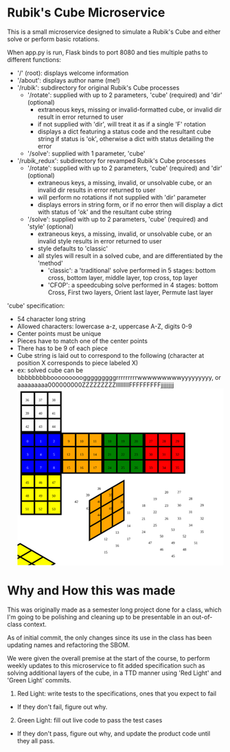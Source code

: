 
# Rubik's Cube Microservice

This is a small microservice designed to simulate a Rubik's Cube and either solve or perform basic rotations.

When app.py is run, Flask binds to port 8080 and ties multiple paths to different functions:
- '/' (root): displays welcome information
- '/about': displays author name (me!)
- '/rubik': subdirectory for original Rubik's Cube processes
  - '/rotate': supplied with up to 2 parameters, 'cube' (required) and 'dir' (optional)
    - extraneous keys, missing or invalid-formatted cube, or invalid dir result in error returned to user
    - if not supplied with 'dir', will treat it as if a single 'F' rotation
    - displays a dict featuring a status code and the resultant cube string if status is 'ok', otherwise a dict with status detailing the error
  - '/solve': supplied with 1 parameter, 'cube'
- '/rubik_redux': subdirectory for revamped Rubik's Cube processes
  - '/rotate': supplied with up to 2 parameters, 'cube' (required) and 'dir' (optional)
    - extraneous keys, a missing, invalid, or unsolvable cube, or an invalid dir results in error returned to user
    - will perform no rotations if not supplied with 'dir' parameter
    - displays errors in string form, or if no error then will display a dict with status of 'ok' and the resultant cube string
  - '/solve': supplied with up to 2 parameters, 'cube' (required) and 'style' (optional)
    - extraneous keys, a missing, invalid, or unsolvable cube, or an invalid style results in error returned to user
    - style defaults to 'classic'
    - all styles will result in a solved cube, and are differentiated by the 'method'
      - 'classic': a 'traditional' solve performed in 5 stages: bottom cross, bottom layer, middle layer, top cross, top layer
      - 'CFOP': a speedcubing solve performed in 4 stages: bottom Cross, First two layers, Orient last layer, Permute last layer

'cube' specification:
- 54 character long string
- Allowed characters: lowercase a-z, uppercase A-Z, digits 0-9
- Center points must be unique
- Pieces have to match one of the center points
- There has to be 9 of each piece
- Cube string is laid out to correspond to the following (character at position X corresponds to piece labeled X)
- ex: solved cube can be bbbbbbbbbooooooooogggggggggrrrrrrrrrwwwwwwwwwyyyyyyyyy, or aaaaaaaaa000000000ZZZZZZZZZlllllllllFFFFFFFFFjjjjjjjjj
![Cube Layout image](cube_appearance.svg)

# Why and How this was made

This was originally made as a semester long project done for a class, which I'm going to be polishing and cleaning up to be presentable in an out-of-class context.

As of initial commit, the only changes since its use in the class has been updating names and refactoring the SBOM.

We were given the overall premise at the start of the course, to perform weekly updates to this microservice to fit added specification such as solving additional layers of the cube, in a TTD manner using 'Red Light' and 'Green Light' commits.
1. Red Light: write tests to the specifications, ones that you expect to fail
  - If they don't fail, figure out why.
2. Green Light: fill out live code to pass the test cases
  - If they don't pass, figure out why, and update the product code until they all pass.

